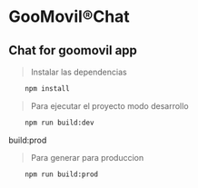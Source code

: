# GooMovil®Chat

## Chat for goomovil app

> Instalar las dependencias
```sh
    npm install
```
> Para ejecutar el proyecto modo desarrollo
```sh
    npm run build:dev
```
build:prod

> Para generar para produccion
```sh
    npm run build:prod
```
